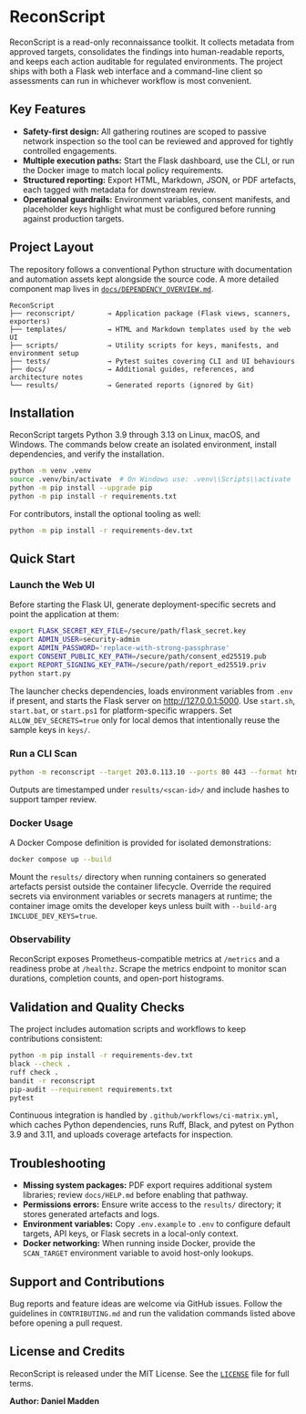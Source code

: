 # ReconScript

ReconScript is a read-only reconnaissance toolkit. It collects metadata from approved targets, consolidates the findings into human-readable reports, and keeps each action auditable for regulated environments. The project ships with both a Flask web interface and a command-line client so assessments can run in whichever workflow is most convenient.

## Key Features
- **Safety-first design:** All gathering routines are scoped to passive network inspection so the tool can be reviewed and approved for tightly controlled engagements.
- **Multiple execution paths:** Start the Flask dashboard, use the CLI, or run the Docker image to match local policy requirements.
- **Structured reporting:** Export HTML, Markdown, JSON, or PDF artefacts, each tagged with metadata for downstream review.
- **Operational guardrails:** Environment variables, consent manifests, and placeholder keys highlight what must be configured before running against production targets.

## Project Layout
The repository follows a conventional Python structure with documentation and automation assets kept alongside the source code. A more detailed component map lives in [`docs/DEPENDENCY_OVERVIEW.md`](docs/DEPENDENCY_OVERVIEW.md).

```
ReconScript
├── reconscript/        → Application package (Flask views, scanners, exporters)
├── templates/          → HTML and Markdown templates used by the web UI
├── scripts/            → Utility scripts for keys, manifests, and environment setup
├── tests/              → Pytest suites covering CLI and UI behaviours
├── docs/               → Additional guides, references, and architecture notes
└── results/            → Generated reports (ignored by Git)
```

## Installation
ReconScript targets Python 3.9 through 3.13 on Linux, macOS, and Windows. The commands below create an isolated environment, install dependencies, and verify the installation.

```bash
python -m venv .venv
source .venv/bin/activate  # On Windows use: .venv\\Scripts\\activate
python -m pip install --upgrade pip
python -m pip install -r requirements.txt
```

For contributors, install the optional tooling as well:

```bash
python -m pip install -r requirements-dev.txt
```

## Quick Start
### Launch the Web UI
Before starting the Flask UI, generate deployment-specific secrets and point the application at them:

```bash
export FLASK_SECRET_KEY_FILE=/secure/path/flask_secret.key
export ADMIN_USER=security-admin
export ADMIN_PASSWORD='replace-with-strong-passphrase'
export CONSENT_PUBLIC_KEY_PATH=/secure/path/consent_ed25519.pub
export REPORT_SIGNING_KEY_PATH=/secure/path/report_ed25519.priv
python start.py
```
The launcher checks dependencies, loads environment variables from `.env` if present, and starts the Flask server on <http://127.0.0.1:5000>. Use `start.sh`, `start.bat`, or `start.ps1` for platform-specific wrappers. Set `ALLOW_DEV_SECRETS=true` only for local demos that intentionally reuse the sample keys in `keys/`.

### Run a CLI Scan
```bash
python -m reconscript --target 203.0.113.10 --ports 80 443 --format html
```
Outputs are timestamped under `results/<scan-id>/` and include hashes to support tamper review.

### Docker Usage
A Docker Compose definition is provided for isolated demonstrations:

```bash
docker compose up --build
```

Mount the `results/` directory when running containers so generated artefacts persist outside the container lifecycle. Override the required secrets via environment variables or secrets managers at runtime; the container image omits the developer keys unless built with `--build-arg INCLUDE_DEV_KEYS=true`.

### Observability
ReconScript exposes Prometheus-compatible metrics at `/metrics` and a readiness probe at `/healthz`. Scrape the metrics endpoint to monitor scan durations, completion counts, and open-port histograms.

## Validation and Quality Checks
The project includes automation scripts and workflows to keep contributions consistent:

```bash
python -m pip install -r requirements-dev.txt
black --check .
ruff check .
bandit -r reconscript
pip-audit --requirement requirements.txt
pytest
```

Continuous integration is handled by `.github/workflows/ci-matrix.yml`, which caches Python dependencies, runs Ruff, Black, and pytest on Python 3.9 and 3.11, and uploads coverage artefacts for inspection.

## Troubleshooting
- **Missing system packages:** PDF export requires additional system libraries; review `docs/HELP.md` before enabling that pathway.
- **Permissions errors:** Ensure write access to the `results/` directory; it stores generated artefacts and logs.
- **Environment variables:** Copy `.env.example` to `.env` to configure default targets, API keys, or Flask secrets in a local-only context.
- **Docker networking:** When running inside Docker, provide the `SCAN_TARGET` environment variable to avoid host-only lookups.

## Support and Contributions
Bug reports and feature ideas are welcome via GitHub issues. Follow the guidelines in `CONTRIBUTING.md` and run the validation commands listed above before opening a pull request.

## License and Credits
ReconScript is released under the MIT License. See the [`LICENSE`](LICENSE) file for full terms.

**Author: Daniel Madden**
